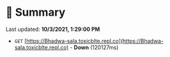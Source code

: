 # 📖 Summary
Last updated: **10/3/2021, 1:29:00 PM**

- `GET` [https://Bhadwa-sala.toxicblte.repl.co](https://Bhadwa-sala.toxicblte.repl.co) - **Down** (120127ms)

